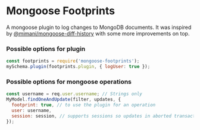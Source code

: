 # Mongoose Footprints

A mongoose plugin to log changes to MongoDB documents. It was inspired by [@mimani/mongoose-diff-history](https://github.com/mimani/mongoose-diff-history) with some more improvements on top.

### Possible options for plugin

```js
const footprints = require('mongoose-footprints');
mySchema.plugin(footprints.plugin, { logUser: true });
```

### Possible options for mongoose operations

```js
const username = req.user.username; // Strings only
MyModel.findOneAndUpdate(filter, updates, {
  footprint: true, // to use the plugin for an operation
  user: username,
  session: session, // supports sessions so updates in aborted transactions won't be logged
});
```
